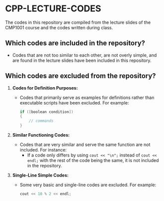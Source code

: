 # CPP-LECTURE-CODES

The codes in this repository are compiled from the lecture slides of the CMP1001 course and the codes written during class.

## Which codes are included in the repository?

- Codes that are not too similar to each other, are not overly simple, and are found in the lecture slides have been included in this repository.

## Which codes are excluded from the repository?

1. **Codes for Definition Purposes:**
    - Codes that primarily serve as examples for definitions rather than executable scripts have been excluded. For example:
      ```cpp
      if ([boolean condition])
      {
          // commands
      }
      ```

2. **Similar Functioning Codes:**
    - Codes that are very similar and serve the same function are not included. For instance:
      - If a code only differs by using `cout << "\n";` instead of `cout << endl;` with the rest of the code being the same, it is not included in the repository.

3. **Single-Line Simple Codes:**
    - Some very basic and single-line codes are excluded. For example:
      ```cpp
      cout << 10 % 2 << endl;
      ```
